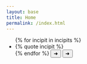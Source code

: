 ```yaml
---
layout: base
title: Home
permalink: /index.html
---
```


<!-- <section class="carousel" aria-label="Gallery">
  <ol class="carousel__viewport">
{% for incipit in incipits %}
<li id="carousel__slide{{ loop.index }}" tabindex="0" class="carousel__slide">
  {% quote incipit %}
  <div class="carousel__snapper">
    {% if not loop.first %}
    <a href="#carousel__slide{{ loop.index - 1}}" class="carousel__prev">Go to last slide</a>
    {% endif %}
    {% if not loop.last %}
    <a href="#carousel__slide{{ loop.index + 1}}" class="carousel__next">Go to next slide</a>
    {% endif %}
  </div>
</li>
{% endfor %}
  </ol>
</section> -->

<div class="list-wrapper">
  <ul class="list">
  {% for incipit in incipits %}
    <li class="item"><div class="content">{% quote incipit %}</div></li>
  {% endfor %}
    <button onclick="handleClick('previous')" class="button button--previous" type="button">➜</button>
    <button onclick="handleClick('next')" class="button button--next" type="button">➜</button>
  </ul>
</div>